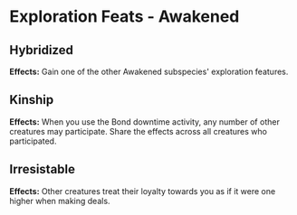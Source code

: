 # Exploration Feats - Awakened

## Hybridized

**Effects:** Gain one of the other Awakened subspecies' exploration features.

## Kinship

**Effects:** When you use the Bond downtime activity, any number of other creatures may participate. Share the effects across all creatures who participated.

## Irresistable

**Effects:** Other creatures treat their loyalty towards you as if it were one higher when making deals.
